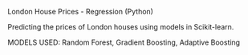 London House Prices - Regression (Python)

Predicting the prices of London houses using models in Scikit-learn.

MODELS USED:
Random Forest, Gradient Boosting, Adaptive Boosting
